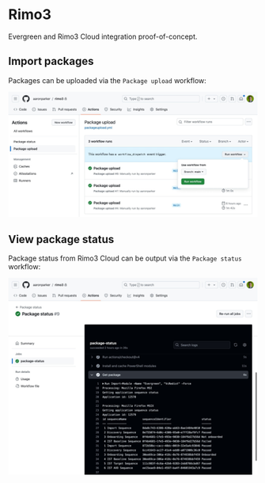 # Rimo3

Evergreen and Rimo3 Cloud integration proof-of-concept.

## Import packages

Packages can be uploaded via the `Package upload` workflow:

![.img/package-upload.jpeg](.img/package-upload.jpeg)

## View package status

Package status from Rimo3 Cloud can be output via the `Package status` workflow:

![.img/package-status.jpeg](.img/package-status.jpeg)
